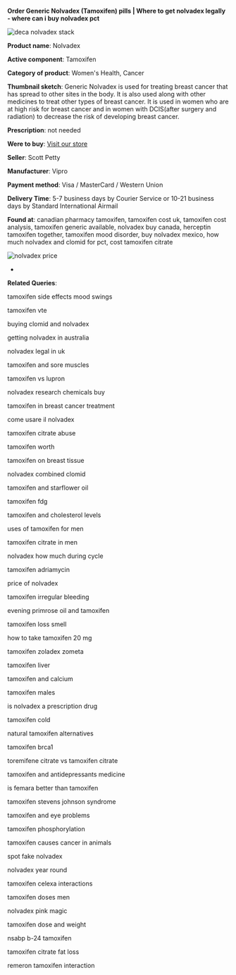 **Order Generic Nolvadex (Tamoxifen) pills | Where to get nolvadex legally - where can i buy nolvadex pct**

![deca nolvadex stack](http://navidirect.org/promo/blisters/296x296/nolvadex.jpg)

**Product name**: Nolvadex

**Active component**: Tamoxifen

**Category of product**: Women's Health, Cancer

**Thumbnail sketch**: Generic Nolvadex is used for treating breast cancer that has spread to other sites in the body. It is also used along with other medicines to treat other types of breast cancer. It is used in women who are at high risk for breast cancer and in women with DCIS(after surgery and radiation) to decrease the risk of developing breast cancer.

**Prescription**: not needed

**Were to buy**: [Visit our store](http://exned.com/direct/search.php?sid=16&tds-key=nolvadex)

**Seller**: Scott Petty

**Manufacturer**: Vipro

**Payment method**: Visa / MasterCard / Western Union

**Delivery Time**: 5-7 business days by Courier Service or 10-21 business days by Standard International Airmail



**Found at**: canadian pharmacy tamoxifen, tamoxifen cost uk, tamoxifen cost analysis, tamoxifen generic available, nolvadex buy canada, herceptin tamoxifen together, tamoxifen mood disorder, buy nolvadex mexico, how much nolvadex and clomid for pct, cost tamoxifen citrate



![nolvadex price](http://navidirect.org/promo/pills/nolvadex.jpg)

*

























**Related Queries**:

tamoxifen side effects mood swings

tamoxifen vte

buying clomid and nolvadex

getting nolvadex in australia

nolvadex legal in uk

tamoxifen and sore muscles

tamoxifen vs lupron

nolvadex research chemicals buy

tamoxifen in breast cancer treatment

come usare il nolvadex

tamoxifen citrate abuse

tamoxifen worth

tamoxifen on breast tissue

nolvadex combined clomid

tamoxifen and starflower oil

tamoxifen fdg

tamoxifen and cholesterol levels

uses of tamoxifen for men

tamoxifen citrate in men

nolvadex how much during cycle

tamoxifen adriamycin

price of nolvadex

tamoxifen irregular bleeding

evening primrose oil and tamoxifen

tamoxifen loss smell

how to take tamoxifen 20 mg

tamoxifen zoladex zometa

tamoxifen liver

tamoxifen and calcium

tamoxifen males

is nolvadex a prescription drug

tamoxifen cold

natural tamoxifen alternatives

tamoxifen brca1

toremifene citrate vs tamoxifen citrate

tamoxifen and antidepressants medicine

is femara better than tamoxifen

tamoxifen stevens johnson syndrome

tamoxifen and eye problems

tamoxifen phosphorylation

tamoxifen causes cancer in animals

spot fake nolvadex

nolvadex year round

tamoxifen celexa interactions

tamoxifen doses men

nolvadex pink magic

tamoxifen dose and weight

nsabp b-24 tamoxifen

tamoxifen citrate fat loss

remeron tamoxifen interaction
